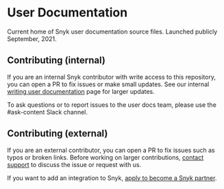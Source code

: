 # User Documentation

Current home of Snyk user documentation source files. Launched publicly September, 2021.

## Contributing (internal)

If you are an internal Snyk contributor with write access to this repository, you can open a PR to fix issues or make small updates. See our internal [writing user documentation](https://snyksec.atlassian.net/wiki/spaces/DRC/pages/1819541615/Writing+user+documentation) page for larger updates.

To ask questions or to report issues to the user docs team, please use the #ask-content Slack channel.

## Contributing (external)

If you are an external contributor, you can open a PR to fix issues such as typos or broken links. Before working on larger contributions, [contact support](https://support.snyk.io) to discuss the issue or request with us.

If you want to add an integration to Snyk, [apply to become a Snyk partner](https://partners.snyk.io/English/register_email.aspx).
